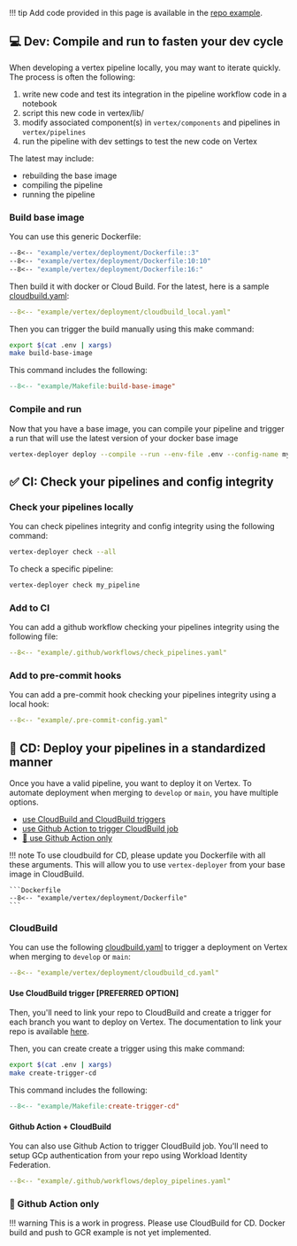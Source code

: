 !!! tip
    Add code provided in this page is available in the [repo example](https://github.com/artefactory/vertex-pipelines-deployer/tree/main/example).



## 💻 Dev: Compile and run to fasten your dev cycle


When developing a vertex pipeline locally, you may want to iterate quickly. The process is often the following:

1. write new code and test its integration in the pipeline workflow code in a notebook
2. script this new code in vertex/lib/
3. modify associated component(s) in `vertex/components` and pipelines in `vertex/pipelines`
4. run the pipeline with dev settings to test the new code on Vertex

The latest may include:

- rebuilding the base image
- compiling the pipeline
- running the pipeline


### Build base image

You can use this generic Dockerfile:

```Dockerfile
--8<-- "example/vertex/deployment/Dockerfile::3"
--8<-- "example/vertex/deployment/Dockerfile:10:10"
--8<-- "example/vertex/deployment/Dockerfile:16:"
```

Then build it with docker or Cloud Build. For the latest, here is a sample [cloudbuild.yaml](https://github.com/artefactory/vertex-pipelines-deployer/tree/main/example/vertex/deployment/cloudbuild_local.yaml):

```yaml
--8<-- "example/vertex/deployment/cloudbuild_local.yaml"
```

Then you can trigger the build manually using this make command:

```bash
export $(cat .env | xargs)
make build-base-image
```

This command includes the following:
```makefile
--8<-- "example/Makefile:build-base-image"
```

### Compile and run

Now that you have a base image, you can compile your pipeline and trigger a run that will use the latest version of your docker base image

```bash
vertex-deployer deploy --compile --run --env-file .env --config-name my_config.json --skip-validation
```

## ✅ CI: Check your pipelines and config integrity

### Check your pipelines locally

You can check pipelines integrity and config integrity using the following command:

```bash
vertex-deployer check --all
```

To check a specific pipeline:
```bash
vertex-deployer check my_pipeline
```

### Add to CI

You can add a github workflow checking your pipelines integrity using the following file:
```yaml
--8<-- "example/.github/workflows/check_pipelines.yaml"
```

### Add to pre-commit hooks

You can add a pre-commit hook checking your pipelines integrity using a local hook:
```yaml
--8<-- "example/.pre-commit-config.yaml"
```

## 🚀 CD: Deploy your pipelines in a standardized manner

Once you have a valid pipeline, you want to deploy it on Vertex. To automate deployment when merging to `develop` or `main`, you have multiple options.

- [use CloudBuild and CloudBuild triggers](#use-cloudbuild-trigger-preferred-option)
- [use Github Action to trigger CloudBuild job](#github-action-cloudbuild)
- [🚧 use Github Action only](#github-action-only)


!!! note
    To use cloudbuild for CD, please update you Dockerfile with all these arguments.
    This will allow you to use `vertex-deployer` from your base image in CloudBuild.

    ```Dockerfile
    --8<-- "example/vertex/deployment/Dockerfile"
    ```

### CloudBuild

You can use the following [cloudbuild.yaml](https://github.com/artefactory/vertex-pipelines-deployer/tree/main/example/vertex/deployment/cloudbuild_cd.yaml) to trigger a deployment on Vertex when merging to `develop` or `main`:

```yaml
--8<-- "example/vertex/deployment/cloudbuild_cd.yaml"
```

#### Use CloudBuild trigger \[PREFERRED OPTION\]

Then, you'll need to link your repo to CloudBuild and create a trigger for each branch you want to deploy on Vertex.
The documentation to link your repo is available [here](https://cloud.google.com/build/docs/automating-builds/github/connect-repo-github?generation=2nd-gen#console).

Then, you can create create a trigger using this make command:

```bash
export $(cat .env | xargs)
make create-trigger-cd
```

This command includes the following:
```makefile
--8<-- "example/Makefile:create-trigger-cd"
```

#### Github Action + CloudBuild

You can also use Github Action to trigger CloudBuild job. You'll need to setup GCp authentication from your repo using Workload Identity Federation.

```yaml
--8<-- "example/.github/workflows/deploy_pipelines.yaml"
```

### 🚧 Github Action only

!!! warning
    This is a work in progress. Please use CloudBuild for CD.
    Docker build and push to GCR example is not yet implemented.
